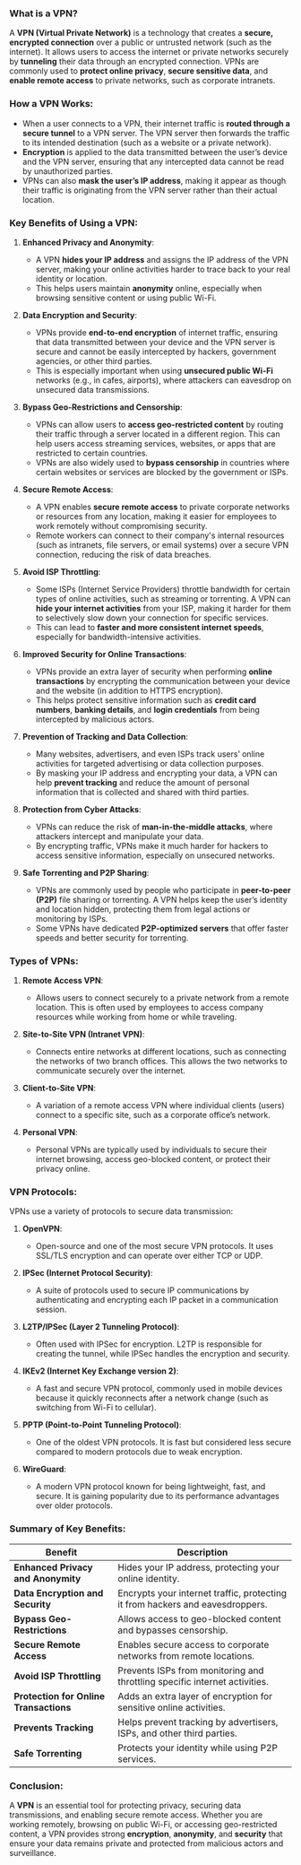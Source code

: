 ### What is a VPN?

A **VPN (Virtual Private Network)** is a technology that creates a **secure, encrypted connection** over a public or untrusted network (such as the internet). It allows users to access the internet or private networks securely by **tunneling** their data through an encrypted connection. VPNs are commonly used to **protect online privacy**, **secure sensitive data**, and **enable remote access** to private networks, such as corporate intranets.

### How a VPN Works:

- When a user connects to a VPN, their internet traffic is **routed through a secure tunnel** to a VPN server. The VPN server then forwards the traffic to its intended destination (such as a website or a private network).
- **Encryption** is applied to the data transmitted between the user’s device and the VPN server, ensuring that any intercepted data cannot be read by unauthorized parties.
- VPNs can also **mask the user’s IP address**, making it appear as though their traffic is originating from the VPN server rather than their actual location.

### Key Benefits of Using a VPN:

1. **Enhanced Privacy and Anonymity**:

   - A VPN **hides your IP address** and assigns the IP address of the VPN server, making your online activities harder to trace back to your real identity or location.
   - This helps users maintain **anonymity** online, especially when browsing sensitive content or using public Wi-Fi.

2. **Data Encryption and Security**:

   - VPNs provide **end-to-end encryption** of internet traffic, ensuring that data transmitted between your device and the VPN server is secure and cannot be easily intercepted by hackers, government agencies, or other third parties.
   - This is especially important when using **unsecured public Wi-Fi** networks (e.g., in cafes, airports), where attackers can eavesdrop on unsecured data transmissions.
   
3. **Bypass Geo-Restrictions and Censorship**:

   - VPNs can allow users to **access geo-restricted content** by routing their traffic through a server located in a different region. This can help users access streaming services, websites, or apps that are restricted to certain countries.
   - VPNs are also widely used to **bypass censorship** in countries where certain websites or services are blocked by the government or ISPs.

4. **Secure Remote Access**:

   - A VPN enables **secure remote access** to private corporate networks or resources from any location, making it easier for employees to work remotely without compromising security.
   - Remote workers can connect to their company's internal resources (such as intranets, file servers, or email systems) over a secure VPN connection, reducing the risk of data breaches.

5. **Avoid ISP Throttling**:

   - Some ISPs (Internet Service Providers) throttle bandwidth for certain types of online activities, such as streaming or torrenting. A VPN can **hide your internet activities** from your ISP, making it harder for them to selectively slow down your connection for specific services.
   - This can lead to **faster and more consistent internet speeds**, especially for bandwidth-intensive activities.

6. **Improved Security for Online Transactions**:

   - VPNs provide an extra layer of security when performing **online transactions** by encrypting the communication between your device and the website (in addition to HTTPS encryption).
   - This helps protect sensitive information such as **credit card numbers**, **banking details**, and **login credentials** from being intercepted by malicious actors.

7. **Prevention of Tracking and Data Collection**:

   - Many websites, advertisers, and even ISPs track users’ online activities for targeted advertising or data collection purposes.
   - By masking your IP address and encrypting your data, a VPN can help **prevent tracking** and reduce the amount of personal information that is collected and shared with third parties.

8. **Protection from Cyber Attacks**:

   - VPNs can reduce the risk of **man-in-the-middle attacks**, where attackers intercept and manipulate your data.
   - By encrypting traffic, VPNs make it much harder for hackers to access sensitive information, especially on unsecured networks.

9. **Safe Torrenting and P2P Sharing**:

   - VPNs are commonly used by people who participate in **peer-to-peer (P2P)** file sharing or torrenting. A VPN helps keep the user’s identity and location hidden, protecting them from legal actions or monitoring by ISPs.
   - Some VPNs have dedicated **P2P-optimized servers** that offer faster speeds and better security for torrenting.

### Types of VPNs:

1. **Remote Access VPN**:
   - Allows users to connect securely to a private network from a remote location. This is often used by employees to access company resources while working from home or while traveling.

2. **Site-to-Site VPN (Intranet VPN)**:
   - Connects entire networks at different locations, such as connecting the networks of two branch offices. This allows the two networks to communicate securely over the internet.

3. **Client-to-Site VPN**:
   - A variation of a remote access VPN where individual clients (users) connect to a specific site, such as a corporate office’s network.

4. **Personal VPN**:
   - Personal VPNs are typically used by individuals to secure their internet browsing, access geo-blocked content, or protect their privacy online.

### VPN Protocols:

VPNs use a variety of protocols to secure data transmission:

1. **OpenVPN**:
   - Open-source and one of the most secure VPN protocols. It uses SSL/TLS encryption and can operate over either TCP or UDP.
   
2. **IPSec (Internet Protocol Security)**:
   - A suite of protocols used to secure IP communications by authenticating and encrypting each IP packet in a communication session.

3. **L2TP/IPSec (Layer 2 Tunneling Protocol)**:
   - Often used with IPSec for encryption. L2TP is responsible for creating the tunnel, while IPSec handles the encryption and security.

4. **IKEv2 (Internet Key Exchange version 2)**:
   - A fast and secure VPN protocol, commonly used in mobile devices because it quickly reconnects after a network change (such as switching from Wi-Fi to cellular).

5. **PPTP (Point-to-Point Tunneling Protocol)**:
   - One of the oldest VPN protocols. It is fast but considered less secure compared to modern protocols due to weak encryption.

6. **WireGuard**:
   - A modern VPN protocol known for being lightweight, fast, and secure. It is gaining popularity due to its performance advantages over older protocols.

### Summary of Key Benefits:

| **Benefit**                        | **Description**                                                                 |
|------------------------------------|---------------------------------------------------------------------------------|
| **Enhanced Privacy and Anonymity** | Hides your IP address, protecting your online identity.                         |
| **Data Encryption and Security**   | Encrypts your internet traffic, protecting it from hackers and eavesdroppers.   |
| **Bypass Geo-Restrictions**        | Allows access to geo-blocked content and bypasses censorship.                   |
| **Secure Remote Access**           | Enables secure access to corporate networks from remote locations.              |
| **Avoid ISP Throttling**           | Prevents ISPs from monitoring and throttling specific internet activities.      |
| **Protection for Online Transactions** | Adds an extra layer of encryption for sensitive online activities.            |
| **Prevents Tracking**              | Helps prevent tracking by advertisers, ISPs, and other third parties.           |
| **Safe Torrenting**                | Protects your identity while using P2P services.                                |

### Conclusion:

A **VPN** is an essential tool for protecting privacy, securing data transmissions, and enabling secure remote access. Whether you are working remotely, browsing on public Wi-Fi, or accessing geo-restricted content, a VPN provides strong **encryption**, **anonymity**, and **security** that ensure your data remains private and protected from malicious actors and surveillance.